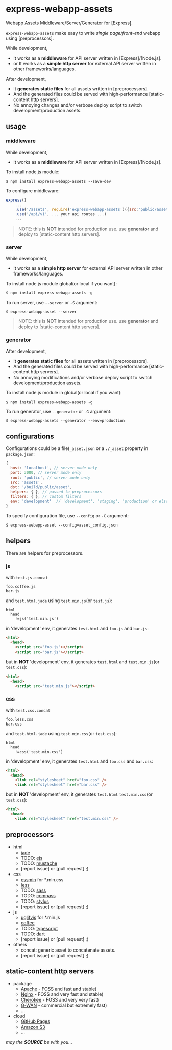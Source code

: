 express-webapp-assets
=====================

Webapp Assets Middleware/Server/Generator for [Express].

`express-webapp-assets` make easy to write *single page/front-end* webapp using [preprocessors].

While development,
- It works as a **middleware** for API server written in [Express]/[Node.js].
- or It works as a **simple http server** for external API server written in other frameworks/languages.

After development,
- It **generates static files** for all assets written in [preprocessors].
- And the generated files could be served with high-performance [static-content http servers].
- No annoying changes and/or verbose deploy script to switch development/production assets.

usage
-----

### middleware

While development,
- It works as a **middleware** for API server written in [Express]/[Node.js].

To install node.js module:
```
$ npm install express-webapp-assets --save-dev
```

To configure middleware:
```javascript
express()
    ...
    .use('/assets', require('express-webapp-assets')({src:'public/assets', ... configurations ... }))
    .use('/api/v1', ... your api routes ...)
    ...
```

> NOTE: this is **NOT** intended for production use. use **generator** and deploy to [static-content http servers].

### server

While development,
- It works as a **simple http server** for external API server written in other frameworks/languages.

To install node.js module global(or local if you want):
```
$ npm install express-webapp-assets -g
```

To run server, use `--server` or `-S` argument:
```
$ express-webapp-asset --server
```

> NOTE: this is **NOT** intended for production use. use **generator** and deploy to [static-content http servers].

### generator

After development,
- It **generates static files** for all assets written in [preprocessors].
- And the generated files could be served with high-performance [static-content http servers].
- No annoying modifications and/or verbose deploy script to switch development/production assets.

To install node.js module in global(or local if you want):
```
$ npm install express-webapp-assets -g
```

To run generator, use `--generator` or `-G` argument:
```
$ express-webapp-assets --generator --env=production
```

configurations
--------------

Configurations could be a file(`_asset.json` or a `./_asset` property in `package.json`:

```javascript
{
  host: 'localhost', // server mode only
  port: 3000, // server mode only
  root: 'public', // server mode only
  src: 'assets',
  dst: '/build/public/asset',
  helpers: { }, // passed to preprocessors
  filters: { }, // custom filters
  env: 'development'  // 'development', 'staging', 'production' or else
}
```

To specify configuration file, use `--config` or `-C` argument:
```
$ express-webapp-asset --config=asset_config.json
```

helpers
-------

There are helpers for preprocessors.

### js

with `test.js.concat`
```
foo.coffee.js
bar.js
```

and `test.html.jade` using `test.min.js`(or `test.js`):
```jade
html
  head
    !=js('test.min.js')
```

in 'development' env, it generates `test.html` and `foo.js` and `bar.js`:
```html
<html>
  <head>
    <script src="foo.js"></script>
    <script src="bar.js"></script>
```

but in **NOT** 'development' env, it generates `test.html` and `test.min.js`(or `test.css`):
```html
<html>
  <head>
    <script src="test.min.js"></script>
```

### css

with `test.css.concat`
```
foo.less.css
bar.css
```

and `test.html.jade` using `test.min.css`(or `test.css`):
```jade
html
  head
    !=css('test.min.css')
```

in 'development' env, it generates `test.html` and `foo.css` and `bar.css`:
```html
<html>
  <head>
    <link rel="stylesheet" href="foo.css" />
    <link rel="stylesheet" href="bar.css" />
```

but in **NOT** 'development' env, it generates `test.html` `test.min.css`(or `test.css`):
```html
<html>
  <head>
    <link rel="stylesheet" href="test.min.css" />
```

preprocessors
-------------

* html
    - [jade](http://jade-lang.com)
    - TODO: [ejs](http://www.embeddedjs.com)
    - TODO: [mustache](http://mustache.github.io)
    - [report issue] or [pull request] ;)
* css
    - [cssmin](https://github.com/jbleuzen/node-cssmin) for *.min.css
    - [less](http://lesscss.org)
    - TODO: [sass](http://sass-lang.com)
    - TODO: [compass](http://compass-style.org)
    - TODO: [stylus](http://learnboost.github.io/stylus/)
    - [report issue] or [pull request] ;)
* js
    - [uglifyjs](http://lisperator.net/uglifyjs/) for *.min.js
    - [coffee](http://coffeescript.org)
    - TODO: [typescript](http://www.typescriptlang.org)
    - TODO: [dart](https://www.dartlang.org)
    - [report issue] or [pull request] ;)
* others
    - concat: generic asset to concatenate assets.
    - [report issue] or [pull request] ;)

static-content http servers
---------------------------

* package
    - [Apache](http://httpd.apache.org) - FOSS and fast and stable)
    - [Nginx](http://nginx.org) - FOSS and very fast and stable)
    - [Cherokee](http://cherokee-project.com) - FOSS and very very fast)
    - [G-WAN](http://gwan.com) - commercial but extremely fast)
    - ...
* cloud
    - [GitHub Pages](https://pages.github.com)
    - [Amazon S3](http://aws.amazon.com/s3/)
    - ...

*may the **SOURCE** be with you...*
